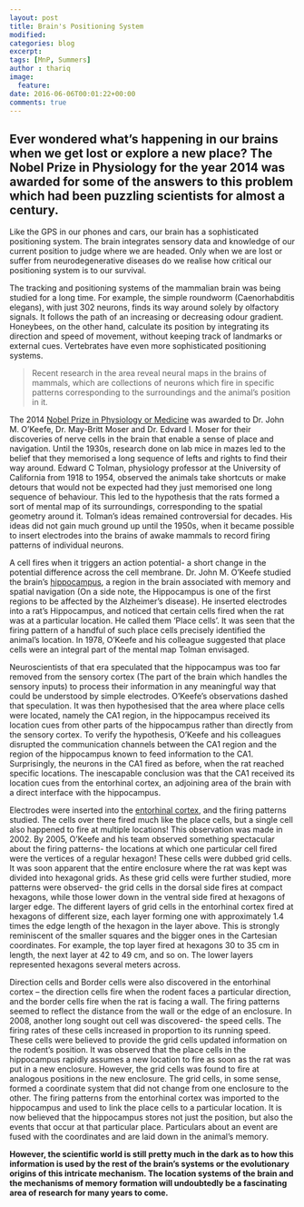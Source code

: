 ```yaml
---
layout: post
title: Brain's Positioning System
modified:
categories: blog
excerpt:
tags: [MnP, Summers]
author : thariq
image:
  feature:
date: 2016-06-06T00:01:22+00:00
comments: true
---
```


## Ever wondered what’s happening in our brains when we get lost or explore a new place? The Nobel Prize in Physiology for the year 2014 was awarded for some of the answers to this problem which had been puzzling scientists for almost a century.
  
Like the GPS in our phones and cars, our brain has a sophisticated positioning system. The brain integrates sensory data and knowledge of our current position to judge where we are headed. Only when we are lost or suffer from neurodegenerative diseases do we realise how critical our positioning system is to our survival.

The tracking and positioning systems of the mammalian brain was being studied for a long time. For example, the simple roundworm (Caenorhabditis elegans), with just 302 neurons, finds its way around solely by olfactory signals. It follows the path of an increasing or decreasing odour gradient. Honeybees, on the other hand, calculate its position by integrating its direction and speed of movement, without keeping track of landmarks or external cues. Vertebrates have even more sophisticated positioning systems.

>Recent research in the area reveal neural maps in the brains of mammals, which are collections of neurons which fire in specific patterns corresponding to the surroundings and the animal’s position in it.

The 2014 <a href = "https://www.nobelprize.org/nobel_prizes/medicine/laureates/2014/advanced-medicineprize2014.pdf">Nobel Prize in Physiology or Medicine</a> was awarded to Dr. John M. O’Keefe, Dr. May-Britt Moser and Dr. Edvard I. Moser for their discoveries of nerve cells in the brain that enable a sense of place and navigation.
Until the 1930s, research done on lab mice in mazes led to the belief that they memorised a long sequence of lefts and rights to find their way around. Edward C Tolman, physiology professor at the University of California from 1918 to 1954, observed the animals take shortcuts or make detours that would not be expected had they just memorised one long sequence of behaviour. This led to the hypothesis that the rats formed a sort of mental map of its surroundings, corresponding to the spatial geometry around it. Tolman’s ideas remained controversial for decades.
His ideas did not gain much ground up until the 1950s, when it became possible to insert electrodes into the brains of awake mammals to record firing patterns of individual neurons.

A cell fires when it triggers an action potential- a short change in the potential difference across the cell membrane.
Dr. John M. O’Keefe studied the brain’s <a href="https://en.wikipedia.org/wiki/Hippocampus">hippocampus</a>, a region in the brain associated with memory and spatial navigation (On a side note, the Hippocampus is one of the first regions to be affected by the Alzheimer’s disease). He inserted electrodes into a rat’s Hippocampus, and noticed that certain cells fired when the rat was at a particular location. He called them ‘Place cells’. It was seen that the firing pattern of a handful of such place cells precisely identified the animal’s location. In 1978, O’Keefe and his colleague suggested that place cells were an integral part of the mental map Tolman envisaged.

Neuroscientists of that era speculated that the hippocampus was too far removed from the sensory cortex (The part of the brain which handles the sensory inputs) to process their information in any meaningful way that could be understood by simple electrodes. O’Keefe’s observations dashed that speculation. It was then hypothesised that the area where place cells were located, namely the CA1 region, in the hippocampus received its location cues from other parts of the hippocampus rather than directly from the sensory cortex.
To verify the hypothesis, O’Keefe and his colleagues disrupted the communication channels between the CA1 region and the region of the hippocampus known to feed information to the CA1. Surprisingly, the neurons in the CA1 fired as before, when the rat reached specific locations. The inescapable conclusion was that the CA1 received its location cues from the entorhinal cortex, an adjoining area of the brain with a direct interface with the hippocampus.

Electrodes were inserted into the <a href="https://en.wikipedia.org/wiki/Entorhinal_cortex">entorhinal cortex</a>, and the firing patterns studied. The cells over there fired much like the place cells, but a single cell also happened to fire at multiple locations! This observation was made in 2002.
By 2005, O’Keefe and his team observed something spectacular about the firing patterns- the locations at which one particular cell fired were the vertices of a regular hexagon! These cells were dubbed grid cells. It was soon apparent that the entire enclosure where the rat was kept was divided into hexagonal grids. As these grid cells were further studied, more patterns were observed- the grid cells in the dorsal side fires at compact hexagons, while those lower down in the ventral side fired at hexagons of larger edge. The different layers of grid cells in the entorhinal cortex fired at hexagons of different size, each layer forming one with approximately 1.4 times the edge length of the hexagon in the layer above. This is strongly reminiscent of the smaller squares and the bigger ones in the Cartesian coordinates.
For example, the top layer fired at hexagons 30 to 35 cm in length, the next layer at 42 to 49 cm, and so on. The lower layers represented hexagons several meters across.

Direction cells and Border cells were also discovered in the entorhinal cortex – the direction cells fire when the rodent faces a particular direction, and the border cells fire when the rat is facing a wall. The firing patterns seemed to reflect the distance from the wall or the edge of an enclosure. In 2008, another long sought out cell was discovered- the speed cells. The firing rates of these cells increased in proportion to its running speed. These cells were believed to provide the grid cells updated information on the rodent’s position.
It was observed that the place cells in the hippocampus rapidly assumes a new location to fire as soon as the rat was put in a new enclosure. However, the grid cells was found to fire at analogous positions in the new enclosure. The grid cells, in some sense, formed a coordinate system that did not change from one enclosure to the other. The firing patterns from the entorhinal cortex was imported to the hippocampus and used to link the place cells to a particular location.
It is now believed that the hippocampus stores not just the position, but also the events that occur at that particular place. Particulars about an event are fused with the coordinates and are laid down in the animal’s memory.

<b>However, the scientific world is still pretty much in the dark as to how this information is used by the rest of the brain’s systems or the evolutionary origins of this intricate mechanism. The location systems of the brain and the mechanisms of memory formation will undoubtedly be a fascinating area of research for many years to come.</b>

